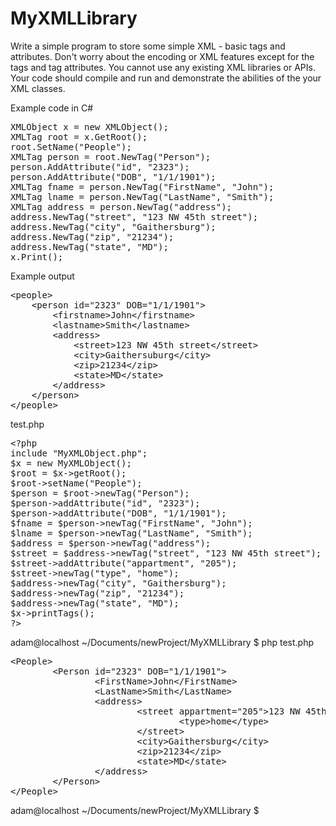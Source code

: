 # MyXMLLibrary
Write a simple program to store some simple XML - basic tags and attributes. Don't worry about the encoding or XML features except for the tags and tag attributes. You cannot use any existing XML libraries or APIs. Your code should compile and run and demonstrate the abilities of the your XML classes.

Example code in C#
<pre>
XMLObject x = new XMLObject();
XMLTag root = x.GetRoot();
root.SetName("People");
XMLTag person = root.NewTag("Person");
person.AddAttribute("id", "2323");
person.AddAttribute("DOB", "1/1/1901");
XMLTag fname = person.NewTag("FirstName", "John");
XMLTag lname = person.NewTag("LastName", "Smith");
XMLTag address = person.NewTag("address");
address.NewTag("street", "123 NW 45th street");
address.NewTag("city", "Gaithersburg");
address.NewTag("zip", "21234");
address.NewTag("state", "MD");
x.Print();
</pre>
Example output
<pre>
&lt;people&gt;
    &lt;person id="2323" DOB="1/1/1901"&gt;
        &lt;firstname&gt;John&lt;/firstname&gt;
        &lt;lastname&gt;Smith&lt;/lastname&gt;
        &lt;address&gt;
            &lt;street&gt;123 NW 45th street&lt;/street&gt;
            &lt;city&gt;Gaithersuburg&lt;/city&gt;
            &lt;zip&gt;21234&lt;/zip&gt;
            &lt;state&gt;MD&lt;/state&gt;
        &lt;/address&gt;
    &lt;/person&gt;
&lt;/people&gt;
</pre>
test.php
<pre>
&lt;?php
include "MyXMLObject.php";
$x = new MyXMLObject();
$root = $x->getRoot();
$root->setName("People");
$person = $root->newTag("Person");
$person->addAttribute("id", "2323");
$person->addAttribute("DOB", "1/1/1901");
$fname = $person->newTag("FirstName", "John");
$lname = $person->newTag("LastName", "Smith");
$address = $person->newTag("address");
$street = $address->newTag("street", "123 NW 45th street");
$street->addAttribute("appartment", "205");
$street->newTag("type", "home");
$address->newTag("city", "Gaithersburg");
$address->newTag("zip", "21234");
$address->newTag("state", "MD");
$x->printTags();
?&gt;
</pre>
adam@localhost ~/Documents/newProject/MyXMLLibrary $ php test.php
<pre>
&lt;People&gt;
        &lt;Person id="2323" DOB="1/1/1901"&gt;
                &lt;FirstName&gt;John&lt;/FirstName&gt;
                &lt;LastName&gt;Smith&lt;/LastName&gt;
                &lt;address&gt;
                        &lt;street appartment="205"&gt;123 NW 45th street
                                &lt;type&gt;home&lt;/type&gt;
                        &lt;/street&gt;
                        &lt;city&gt;Gaithersburg&lt;/city&gt;
                        &lt;zip&gt;21234&lt;/zip&gt;
                        &lt;state&gt;MD&lt;/state&gt;
                &lt;/address&gt;
        &lt;/Person&gt;
&lt;/People&gt;
</pre>
adam@localhost ~/Documents/newProject/MyXMLLibrary $ 
